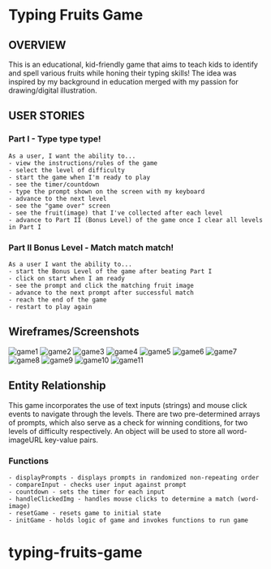 # Typing Fruits Game

## OVERVIEW

This is an educational, kid-friendly game that aims to teach kids to identify and spell various fruits while honing their typing skills! 
The idea was inspired by my background in education merged with my passion for drawing/digital illustration. 


## USER STORIES

### Part I - Type type type!
```
As a user, I want the ability to...
- view the instructions/rules of the game
- select the level of difficulty
- start the game when I'm ready to play
- see the timer/countdown
- type the prompt shown on the screen with my keyboard
- advance to the next level
- see the "game over" screen
- see the fruit(image) that I've collected after each level
- advance to Part II (Bonus Level) of the game once I clear all levels in Part I
```

### Part II Bonus Level - Match match match!
```
As a user I want the ability to...
- start the Bonus Level of the game after beating Part I
- click on start when I am ready
- see the prompt and click the matching fruit image 
- advance to the next prompt after successful match
- reach the end of the game
- restart to play again
```

## Wireframes/Screenshots

![game1](https://share.balsamiq.com/c/5a5pXxqzkzkqitd3J6eTag.png)
![game2](https://share.balsamiq.com/c/erDWEdv5DckfHeAJjBCRTy.png)
![game3](https://share.balsamiq.com/c/5nUPW57UoTfPC1LdjtiuVm.png)
![game4](https://share.balsamiq.com/c/gzZesSHA1TAeKkRmckNwbG.png)
![game5](https://share.balsamiq.com/c/trqy7ALhj8axFHPT5AKFYv.png)
![game6](https://share.balsamiq.com/c/6oojEn9bHx3nctVyMXhGYM.png)
![game7](https://share.balsamiq.com/c/wiGAKKEZAv2DRTw9eDapj9.png)
![game8](https://share.balsamiq.com/c/r4uwdqGxjAKKHirRvj1hsw.png)
![game9](https://share.balsamiq.com/c/77UJUVyNzkhcfUhairARah.png)
![game10](https://share.balsamiq.com/c/afneW1LJ9zu9jQ4eWW74Xj.png)
![game11](https://share.balsamiq.com/c/p9Kn9ynqcdXduDqE5mUSBa.png)
  

## Entity Relationship

This game incorporates the use of text inputs (strings) and mouse click events to navigate through the levels. There are two pre-determined arrays of prompts, which also serve as a check for winning conditions, for two levels of difficulty respectively. An object will be used to store all word-imageURL key-value pairs.

### Functions
```
- displayPrompts - displays prompts in randomized non-repeating order
- compareInput - checks user input against prompt
- countdown - sets the timer for each input
- handleClickedImg - handles mouse clicks to determine a match (word-image)
- resetGame - resets game to initial state
- initGame - holds logic of game and invokes functions to run game
```
# typing-fruits-game
